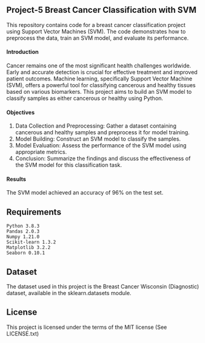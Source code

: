 ## Project-5 Breast Cancer Classification with SVM

This repository contains code for a breast cancer classification project using Support Vector Machines (SVM). The code demonstrates how to preprocess the data, train an SVM model, and evaluate its performance.



#### Introduction
Cancer remains one of the most significant health challenges worldwide. Early and accurate detection is crucial for effective treatment and improved patient outcomes. Machine learning, specifically Support Vector Machine (SVM), offers a powerful tool for classifying cancerous and healthy tissues based on various biomarkers. This project aims to build an SVM model to classify samples as either cancerous or healthy using Python.

#### Objectives
1. Data Collection and Preprocessing: Gather a dataset containing cancerous and healthy samples and preprocess it for model training.
2. Model Building: Construct an SVM model to classify the samples.
3. Model Evaluation: Assess the performance of the SVM model using appropriate metrics.
4. Conclusion: Summarize the findings and discuss the effectiveness of the SVM model for this classification task.

#### Results
The SVM model achieved an accuracy of 96% on the test set.


## Requirements

    Python 3.8.3
    Pandas 2.0.3
    Numpy 1.21.0
    Scikit-learn 1.3.2
    Matplotlib 3.2.2
    Seaborn 0.10.1


## Dataset

The dataset used in this project is the Breast Cancer Wisconsin (Diagnostic) dataset, available in the sklearn.datasets module.



## License

This project is licensed under the terms of the MIT license (See LICENSE.txt)
